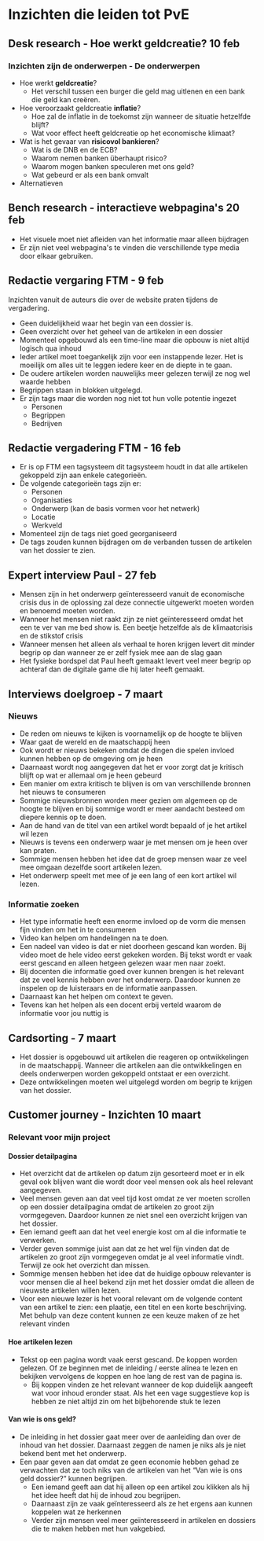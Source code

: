 # Inzichten die leiden tot PvE

## Desk research - Hoe werkt geldcreatie? 10 feb

### Inzichten zijn de onderwerpen - De onderwerpen

* Hoe werkt **geldcreatie**?
  * Het verschil tussen een burger die geld mag uitlenen en een bank die geld kan creëren. &#x20;
* Hoe veroorzaakt geldcreatie **inflatie**?
  * Hoe zal de inflatie in de toekomst zijn wanneer de situatie hetzelfde blijft?
  * Wat voor effect heeft geldcreatie op het economische klimaat?&#x20;
* Wat is het gevaar van **risicovol bankieren**?
  * Wat is de DNB en de ECB?
  * Waarom nemen banken überhaupt risico?
  * Waarom mogen banken speculeren met ons geld?
  * Wat gebeurd er als een bank omvalt
* Alternatieven

## Bench research - interactieve webpagina's 20 feb

* Het visuele moet niet afleiden van het informatie maar alleen bijdragen
* Er zijn niet veel webpagina's te vinden die verschillende type media door elkaar gebruiken.

## Redactie vergaring FTM - 9 feb

Inzichten vanuit de auteurs die over de website praten tijdens de vergadering.

* Geen duidelijkheid waar het begin van een dossier is.
* Geen overzicht over het geheel van de artikelen in een dossier
* Momenteel opgebouwd als een time-line maar die opbouw is niet altijd logisch qua inhoud
* Ieder artikel moet toegankelijk zijn voor een instappende lezer. Het is moeilijk om alles uit te leggen iedere keer en de diepte in te gaan.
* De oudere artikelen worden nauwelijks meer gelezen terwijl ze nog wel waarde hebben
* Begrippen staan in blokken uitgelegd.&#x20;
* Er zijn tags maar die worden nog niet tot hun volle potentie ingezet
  * Personen
  * Begrippen
  * Bedrijven

## Redactie vergadering FTM - 16 feb

* Er is op FTM een tagsysteem dit tagsysteem houdt in dat alle artikelen gekoppeld zijn aan enkele categorieën.&#x20;
* De volgende categorieën tags zijn er:
  * Personen
  * Organisaties
  * Onderwerp (kan de basis vormen voor het netwerk)
  * Locatie
  * Werkveld
* Momenteel zijn de tags niet goed georganiseerd
* De tags zouden kunnen bijdragen om de verbanden tussen de artikelen van het dossier te zien.

## **Expert interview Paul - 27 feb**

* Mensen zijn in het onderwerp geïnteresseerd vanuit de economische crisis dus in de oplossing zal deze connectie uitgewerkt moeten worden en benoemd moeten worden.
* Wanneer het mensen niet raakt zijn ze niet geïnteresseerd omdat het een te ver van me bed show is. Een beetje hetzelfde als de klimaatcrisis en de stikstof crisis
* Wanneer mensen het alleen als verhaal te horen krijgen levert dit minder begrip op dan wanneer ze er zelf fysiek mee aan de slag gaan
* Het fysieke bordspel dat Paul heeft gemaakt levert veel meer begrip op achteraf dan de digitale game die hij later heeft gemaakt.

## **Interviews doelgroep - 7 maart**

### **Nieuws**

* De reden om nieuws te kijken is voornamelijk op de hoogte te blijven
* Waar gaat de wereld en de maatschappij heen
* Ook wordt er nieuws bekeken omdat de dingen die spelen invloed kunnen hebben op de omgeving om je heen
* Daarnaast wordt nog aangegeven dat het er voor zorgt dat je kritisch blijft op wat er allemaal om je heen gebeurd
* Een manier om extra kritisch te blijven is om van verschillende bronnen het nieuws te consumeren
* Sommige nieuwsbronnen worden meer gezien om algemeen op de hoogte te blijven en bij sommige wordt er meer aandacht besteed om diepere kennis op te doen.&#x20;
* Aan de hand van de titel van een artikel wordt bepaald of je het artikel wil lezen
* Nieuws is tevens een onderwerp waar je met mensen om je heen over kan praten.
* Sommige mensen hebben het idee dat de groep mensen waar ze veel mee omgaan dezelfde soort artikelen lezen.&#x20;
* Het onderwerp speelt met mee of je een lang of een kort artikel wil lezen.&#x20;

### **Informatie zoeken**

* Het type informatie heeft een enorme invloed op de vorm die mensen fijn vinden om het in te consumeren
* Video kan helpen om handelingen na te doen.&#x20;
* Een nadeel van video is dat er niet doorheen gescand kan worden. Bij video moet de hele video eerst gekeken worden. Bij tekst wordt er vaak eerst gescand en alleen hetgeen gelezen waar men naar zoekt.&#x20;
* Bij docenten die informatie goed over kunnen brengen is het relevant dat ze veel kennis hebben over het onderwerp. Daardoor kunnen ze inspelen op de luisteraars en de informatie aanpassen.&#x20;
* Daarnaast kan het helpen om context te geven.
* Tevens kan het helpen als een docent erbij verteld waarom de informatie voor jou nuttig is

## Cardsorting - 7 maart

* Het dossier is opgebouwd uit artikelen die reageren op ontwikkelingen in de maatschappij. Wanneer die artikelen aan die ontwikkelingen en deels onderwerpen worden gekoppeld ontstaat er een overzicht.&#x20;
* Deze ontwikkelingen moeten wel uitgelegd worden om begrip te krijgen van het dossier.&#x20;

## Customer journey - Inzichten 10 maart

### Relevant voor mijn project

#### Dossier detailpagina&#x20;

* Het overzicht dat de artikelen op datum zijn gesorteerd moet er in elk geval ook blijven want die wordt door veel mensen ook als heel relevant aangegeven.
* Veel mensen geven aan dat veel tijd kost omdat ze ver moeten scrollen op een dossier detailpagina omdat de artikelen zo groot zijn vormgegeven. Daardoor kunnen ze niet snel een overzicht krijgen van het dossier.&#x20;
* Een iemand geeft aan dat het veel energie kost om al die informatie te verwerken.
* Verder geven sommige juist aan dat ze het wel fijn vinden dat de artikelen zo groot zijn vormgegeven omdat je al veel informatie vindt. Terwijl ze ook het overzicht dan missen.
* Sommige mensen hebben het idee dat de huidige opbouw relevanter is voor mensen die al heel bekend zijn met het dossier omdat die alleen de nieuwste artikelen willen lezen.
* Voor een nieuwe lezer is het vooral relevant om de volgende content van een artikel te zien: een plaatje, een titel en een korte beschrijving. Met behulp van deze content kunnen ze een keuze maken of ze het relevant vinden

#### Hoe artikelen lezen

* Tekst op een pagina wordt vaak eerst gescand. De koppen worden gelezen. Of ze beginnen met de inleiding / eerste alinea te lezen en bekijken vervolgens de koppen en hoe lang de rest van de pagina is.
  * Bij koppen vinden ze het relevant wanneer de kop duidelijk aangeeft wat voor inhoud eronder staat. Als het een vage suggestieve kop is hebben ze niet altijd zin om het bijbehorende stuk te lezen

#### Van wie is ons geld?

* De inleiding in het dossier gaat meer over de aanleiding dan over de inhoud van het dossier. Daarnaast zeggen de namen je niks als je niet bekend bent met het onderwerp.
* Een paar geven aan dat omdat ze geen economie hebben gehad ze verwachten dat ze toch niks van de artikelen van het “Van wie is ons geld dossier?” kunnen begrijpen.&#x20;
  * Een iemand geeft aan dat hij alleen op een artikel zou klikken als hij het idee heeft dat hij de inhoud zou begrijpen.
  * Daarnaast zijn ze vaak geïnteresseerd als ze het ergens aan kunnen koppelen wat ze herkennen
  * Verder zijn mensen veel meer geïnteresseerd in artikelen en dossiers die te maken hebben met hun vakgebied.&#x20;
